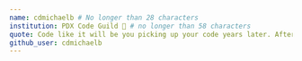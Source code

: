 ```yaml
---
name: cdmichaelb # No longer than 28 characters
institution: PDX Code Guild 🚩 # no longer than 58 characters
quote: Code like it will be you picking up your code years later. After a new Lang. # no longer than 100 characters, avoid using quotes(") to guarantee the format remains the same.
github_user: cdmichaelb
---
```

